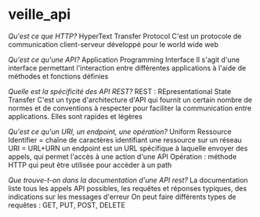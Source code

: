 # veille_api

*Qu'est ce que HTTP?*
HyperText Transfer Protocol
C'est un protocole de communication client-serveur développé pour le world wide web

*Qu'est ce qu'une API?*
Application Programming Interface
Il s'agit d'une interface permettant l'interaction entre différentes applications à l'aide de méthodes et fonctions définies

*Quelle est la spécificité des API REST?*
REST :  REpresentational State Transfer
C'est un type d'architecture d'API qui fournit un certain nombre de normes et de conventions à respecter pour faciliter la communication entre applications.
Elles sont rapides et légères

*Qu'est ce qu'un URI, un endpoint, une opération?*
Uniform Ressource Identifier
= chaîne de caractères identifiant une ressource sur un réseau
URI = URL+URN
un endpoint est un URL spécifique à laquelle envoyer des appels, qui permet l'accès à une action d'une API
Opération : méthode HTTP qui peut être utilisée pour accèder à un path

*Que trouve-t-on dans la documentation d'une API rest?*
La documentation liste tous les appels API possibles, les requêtes et réponses typiques, des indications sur les messages d'erreur
On peut faire différents types de requêtes : GET, PUT, POST, DELETE
